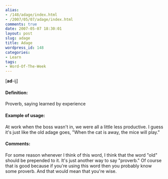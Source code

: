 ```yaml
---
alias:
- /148/adage/index.html
- /2007/05/07/adage/index.html
comments: true
date: 2007-05-07 18:30:01
layout: post
slug: adage
title: Adage
wordpress_id: 148
categories:
- Learn
tags:
- Word-Of-The-Week
---
```


[**ad**-ij]


#### Definition:


Proverb, saying learned by experience



#### Example of usage:


At work when the boss wasn't in, we were all a little less productive.  I guess it's just like the old adage goes, "When the cat is away, the mice will play."



#### Comments:


For some reason whenever I think of this word, I think that the word "old" should be prepended to it.  It's just another way to say "proverb."  Of course that is good because if you're using this word then you probably know some proverb.  And that would mean that you're wise.
